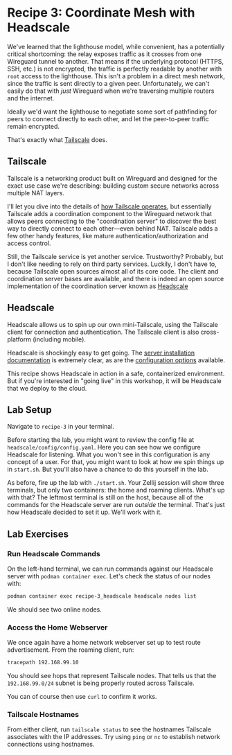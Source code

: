 # Recipe 3: Coordinate Mesh with Headscale

We've learned that the lighthouse model, while convenient, has a potentially critical shortcoming: the relay exposes traffic as it crosses from one Wireguard tunnel to another. That means if the underlying protocol (HTTPS, SSH, etc.) is not encrypted, the traffic is perfectly readable by another with `root` access to the lighthouse. This isn't a problem in a direct mesh network, since the traffic is sent directly to a given peer. Unfortunately, we can't easily do that with _just_ Wireguard when we're traversing multiple routers and the internet.

Ideally we'd want the lighthouse to negotiate some sort of pathfinding for peers to connect directly to each other, and let the peer-to-peer traffic remain encrypted.

That's exactly what [Tailscale](https://tailscale.com) does.

## Tailscale

Tailscale is a networking product built on Wireguard and designed for the exact use case we're describing: building custom secure networks across multiple NAT layers.

I'll let you dive into the details of [how Tailscale operates](https://tailscale.com/blog/how-tailscale-works), but essentially Tailscale adds a coordination component to the Wireguard network that allows peers connecting to the "coordination server" to discover the best way to directly connect to each other—even behind NAT. Tailscale adds a few other handy features, like mature authentication/authorization and access control.

Still, the Tailscale service is yet another service. Trustworthy? Probably, but I don't like needing to rely on third party services. Luckily, I don't have to, because Tailscale open sources almost all of its core code. The client and coordination server bases are available, and there is indeed an open source implementation of the coordination server known as [Headscale](https://headscale.net)

## Headscale

Headscale allows us to spin up our own mini-Tailscale, using the Tailscale client for connection and authentication. The Tailscale client is also cross-platform (including mobile).

Headscale is shockingly easy to get going. The [server installation documentation](https://headscale.net/stable/setup/install/official/) is extremely clear, as are the [configuration options](https://github.com/juanfont/headscale/blob/main/config-example.yaml) available.

This recipe shows Headscale in action in a safe, containerized environment. But if you're interested in "going live" in this workshop, it will be Headscale that we deploy to the cloud.

## Lab Setup

Navigate to `recipe-3` in your terminal.

Before starting the lab, you might want to review the config file at `headscale/config/config.yaml`. Here you can see how we configure Headscale for listening. What you won't see in this configuration is any concept of a user. For that, you might want to look at how we spin things up in `start.sh`. But you'll also have a chance to do this yourself in the lab.

As before, fire up the lab with `./start.sh`. Your Zellij session will show three terminals, but only two containers: the home and roaming clients. What's up with that? The leftmost terminal is still on the host, because all of the commands for the Headscale server are run _outside_ the terminal. That's just how Headscale decided to set it up. We'll work with it.

## Lab Exercises

### Run Headscale Commands

On the left-hand terminal, we can run commands against our Headscale server with `podman container exec`. Let's check the status of our nodes with:

```bash
podman container exec recipe-3_headscale headscale nodes list
```

We should see two online nodes.

### Access the Home Webserver

We once again have a home network webserver set up to test route advertisement. From the roaming client, run:

```bash
tracepath 192.168.99.10
```

You should see hops that represent Tailscale nodes. That tells us that the `192.168.99.0/24` subnet is being properly routed across Tailscale.

You can of course then use `curl` to confirm it works.


### Tailscale Hostnames

From either client, run `tailscale status` to see the hostnames Tailscale associates with the IP addresses. Try using `ping` or `nc` to establish network connections using hostnames.

